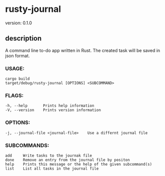 # rusty-journal
version: 0.1.0
## description
A command line to-do app written in Rust.
The created task will be saved in json format.

### USAGE:
    cargo build
    target/debug/rusty-journal [OPTIONS] <SUBCOMMAND>

### FLAGS:
    -h, --help       Prints help information
    -V, --version    Prints version information

### OPTIONS:
    -j, --journal-file <journal-file>    Use a differnt journal file

### SUBCOMMANDS:
    add     Write tasks to the journak file
    done    Remove an entry from the journal file by positon
    help    Prints this message or the help of the given subcommand(s)
    list    List all tasks in the journal file
